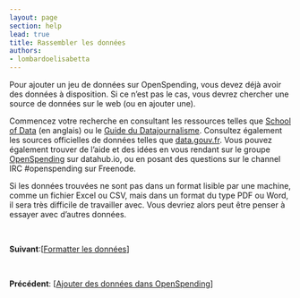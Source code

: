 ```yaml
---
layout: page
section: help
lead: true
title: Rassembler les données
authors:
- lombardoelisabetta
---
```

Pour ajouter un jeu de données sur OpenSpending, vous devez déjà avoir des données à disposition. Si ce n’est pas le cas, vous devrez chercher une source de données sur le web (ou en ajouter une).

Commencez votre recherche en consultant les ressources telles que [School of Data](http://schoolofdata.org/handbook/courses/finding-data/ "School of data") (en anglais) ou le [Guide du Datajournalisme](http://jplusplus.github.io/guide-du-datajournalisme/ "Guide du Datajournalisme"). Consultez également les sources officielles de données telles que [data.gouv.fr](http://www.data.gouv.fr "Données officielles du gouvernement français"). Vous pouvez également trouver de l’aide et des idées en vous rendant sur le groupe [OpenSpending](http://datahub.io/group/openspending "OpenSpending") sur datahub.io, ou en posant des questions sur le channel IRC #openspending sur Freenode.

Si les données trouvées ne sont pas dans un format lisible par une machine, comme un fichier Excel ou CSV, mais dans un format du type PDF ou Word, il sera très difficile de travailler avec. Vous devriez alors peut être penser à essayer avec d’autres données.

&nbsp;

**Suivant**:[<a href="./formatter-les-donnees/">Formatter les données</a>]

&nbsp;

**Précédent**: [<a href="./ajouter-des-donnees-dans-openspending/">Ajouter des données dans OpenSpending</a>]
